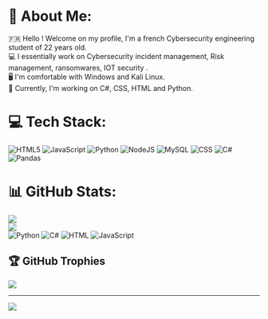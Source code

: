 # 💫 About Me:
🇫🇷 Hello ! Welcome on my profile, I'm a french Cybersecurity engineering student of 22 years old.<br>💻 I essentially work on Cybersecurity incident management, Risk management, ransomwares, IOT security .<br>🖥️ I'm comfortable with Windows and Kali Linux.<br>📱 Currently, I'm working on C#, CSS, HTML and Python.


# 💻 Tech Stack:
![HTML5](https://img.shields.io/badge/html5-%23E34F26.svg?style=for-the-badge&logo=html5&logoColor=white) ![JavaScript](https://img.shields.io/badge/javascript-%23323330.svg?style=for-the-badge&logo=javascript&logoColor=%23F7DF1E) ![Python](https://img.shields.io/badge/python-3670A0?style=for-the-badge&logo=python&logoColor=ffdd54) ![NodeJS](https://img.shields.io/badge/node.js-6DA55F?style=for-the-badge&logo=node.js&logoColor=white) ![MySQL](https://img.shields.io/badge/mysql-4479A1.svg?style=for-the-badge&logo=mysql&logoColor=white) ![CSS](https://img.shields.io/badge/CSS3-1572B6?style=for-the-badge&logo=css3&logoColor=white) ![C#](https://img.shields.io/badge/C%23-239120?style=for-the-badge&logo=c-sharp&logoColor=white) ![Pandas](https://img.shields.io/badge/Pandas-150458?style=for-the-badge&logo=pandas&logoColor=white)


# 📊 GitHub Stats:
![](https://github-readme-stats.vercel.app/api?username=RiyadBelabbas&theme=dark&hide_border=true&include_all_commits=true&count_private=true)<br/>
![](https://github-readme-streak-stats.herokuapp.com/?user=RiyadBelabbas&theme=dark&hide_border=true)<br/>
![Python](https://img.shields.io/badge/Python-40%25-blue)
![C#](https://img.shields.io/badge/C%23-35%25-purple)
![HTML](https://img.shields.io/badge/HTML-10%25-orange)
![JavaScript](https://img.shields.io/badge/JavaScript-15%25-yellow)

## 🏆 GitHub Trophies
![](https://github-profile-trophy.vercel.app/?username=RiyadBelabbas&theme=radical&no-frame=true&no-bg=true&margin-w=4)

---
[![](https://visitcount.itsvg.in/api?id=RiyadBelabbas&icon=0&color=1)](https://visitcount.itsvg.in)



